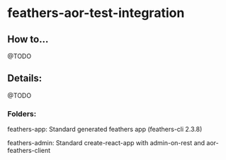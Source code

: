 # feathers-aor-test-integration

## How to...

@TODO

## Details:

@TODO

### Folders:

feathers-app: Standard generated feathers app (feathers-cli 2.3.8)

feathers-admin: Standard create-react-app with admin-on-rest and aor-feathers-client
